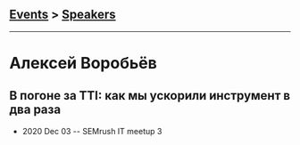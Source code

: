 ## [Events](../README.md) > [Speakers](../speakers.md)
---

# Алексей Воробьёв

## В погоне за TTI: как мы ускорили инструмент в два раза
- 2020 Dec 03 -- SEMrush IT meetup 3    
